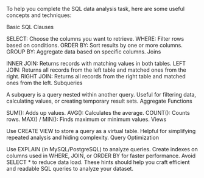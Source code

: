 To help you complete the SQL data analysis task, here are some useful concepts and techniques:

Basic SQL Clauses

SELECT: Choose the columns you want to retrieve.
WHERE: Filter rows based on conditions.
ORDER BY: Sort results by one or more columns.
GROUP BY: Aggregate data based on specific columns.
Joins

INNER JOIN: Returns records with matching values in both tables.
LEFT JOIN: Returns all records from the left table and matched ones from the right.
RIGHT JOIN: Returns all records from the right table and matched ones from the left.
Subqueries

A subquery is a query nested within another query.
Useful for filtering data, calculating values, or creating temporary result sets.
Aggregate Functions

SUM(): Adds up values.
AVG(): Calculates the average.
COUNT(): Counts rows.
MAX() / MIN(): Finds maximum or minimum values.
Views

Use CREATE VIEW to store a query as a virtual table.
Helpful for simplifying repeated analysis and hiding complexity.
Query Optimization

Use EXPLAIN (in MySQL/PostgreSQL) to analyze queries.
Create indexes on columns used in WHERE, JOIN, or ORDER BY for faster performance.
Avoid SELECT * to reduce data load.
These hints should help you craft efficient and readable SQL queries to analyze your dataset.

